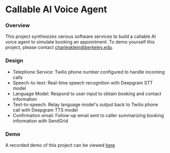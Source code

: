 # Callable AI Voice Agent
### Overview
This project synthesizes various software services to build a callable AI voice agent to simulate booking an appointment. To demo yourself this project, please contact charlesklein@berkeley.edu.
### Design
* Telephone Service: Twilio phone number configured to handle incoming calls
* Speech-to-text: Real-time speech recognition with Deepgram STT model
* Language Model: Respond to user input to obtain booking and contact information
* Text-to-speech: Relay language model's output back to Twilio phone call with Deepgram TTS model
* Confirmation email: Follow-up email sent to caller summarizing booking information with SendGrid
### Demo
A recorded demo of this project can be viewed [here](https://berkeley.zoom.us/rec/share/KxUl-sIX0vc7rPQlwWVQQI2SoK2V917ouo1uqazscwQ96mItCJGTJruS6uPiO33j.c7CftXajboP3NFzO)
